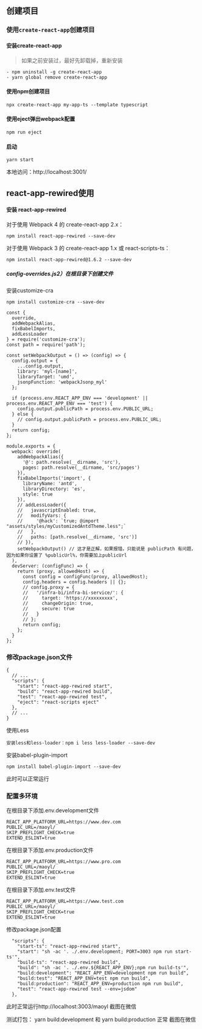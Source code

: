 ## 创建项目

### 使用`create-react-app`创建项目

#### 安装create-react-app 

> 如果之前安装过，最好先卸载掉，重新安装

<!-- 卸载 -->
```
- npm uninstall -g create-react-app
- yarn global remove create-react-app

```

#### 使用npm创建项目
```
npx create-react-app my-app-ts --template typescript
```


#### 使用eject弹出webpack配置
```
npm run eject
```

#### 启动

```
yarn start
```
本地访问：http://localhost:3001/



## react-app-rewired使用

#### 安装 react-app-rewired

对于使用 Webpack 4 的 create-react-app 2.x：
```
npm install react-app-rewired --save-dev
```

对于使用 Webpack 3 的 create-react-app 1.x 或 react-scripts-ts：
```
npm install react-app-rewired@1.6.2 --save-dev
```

##### config-overrides.js2）在根目录下创建文件

安装customize-cra 
```
npm install customize-cra --save-dev
```

```
const {
  override,
  addWebpackAlias,
  fixBabelImports,
  addLessLoader
} = require('customize-cra');
const path = require('path');

const setWebpackOutput = () => (config) => {
  config.output = {
    ...config.output,
    library: 'myl-[name]',
    libraryTarget: 'umd',
    jsonpFunction: 'webpackJsonp_myl'
  };

  if (process.env.REACT_APP_ENV === 'development' || process.env.REACT_APP_ENV === 'test') {
    config.output.publicPath = process.env.PUBLIC_URL;
  } else {
    // config.output.publicPath = process.env.PUBLIC_URL;
  }
  return config;
};

module.exports = {
  webpack: override(
    addWebpackAlias({
      '@': path.resolve(__dirname, 'src'),
      pages: path.resolve(__dirname, 'src/pages')
    }),
    fixBabelImports('import', {
      libraryName: 'antd',
      libraryDirectory: 'es',
      style: true
    }),
    // addLessLoader({
    //   javascriptEnabled: true,
    //   modifyVars: {
    //     '@hack': `true; @import "assets/styles/myCustomizedAntdTheme.less";`
    //   },
    //   paths: [path.resolve(__dirname, 'src')]
    // }),
    setWebpackOutput() // 这才是正解，如果报错，只能说是 publicPath 有问题，因为如果你设置了 %publicUrl%，你需要加上publicUrl
  ),
  devServer: (configFunc) => {
    return (proxy, allowedHost) => {
      const config = configFunc(proxy, allowedHost);
      config.headers = config.headers || {};
      // config.proxy = {
      //   '/infra-bi/infra-bi-service/': {
      //     target: 'https://xxxxxxxxx',
      //     changeOrigin: true,
      //     secure: true
      //   }
      // };
      return config;
    };
  }
};

```


### 修改package.json文件
```
{
  // ...
  "scripts": {
    "start": "react-app-rewired start",
    "build": "react-app-rewired build",
    "test": "react-app-rewired test",
    "eject": "react-scripts eject"
  },
  // ...
}
```

使用Less
```
安装less和less-loader：npm i less less-loader --save-dev
```

安装babel-plugin-import
```
npm install babel-plugin-import --save-dev
```


此时可以正常运行



### 配置多环境

在根目录下添加.env.development文件
```
REACT_APP_PLATFORM_URL=https://www.dev.com
PUBLIC_URL=/maoyl/
SKIP_PREFLIGHT_CHECK=true
EXTEND_ESLINT=true
```
在根目录下添加.env.production文件
```
REACT_APP_PLATFORM_URL=https://www.pro.com
PUBLIC_URL=/maoyl/
SKIP_PREFLIGHT_CHECK=true
EXTEND_ESLINT=true
```

在根目录下添加.env.test文件
```
REACT_APP_PLATFORM_URL=https://www.test.com
PUBLIC_URL=/maoyl/
SKIP_PREFLIGHT_CHECK=true
EXTEND_ESLINT=true
```

修改package.json配置
```
  "scripts": {
    "start-ts": "react-app-rewired start",
    "start": "sh -ac '. ./.env.development; PORT=3003 npm run start-ts'",
    "build-ts": "react-app-rewired build",
    "build": "sh -ac '. ./.env.${REACT_APP_ENV};npm run build-ts'",
    "build:development": "REACT_APP_ENV=development npm run build",
    "build:test": "REACT_APP_ENV=test npm run build",
    "build:production": "REACT_APP_ENV=production npm run build",
    "test": "react-app-rewired test --env=jsdom"
  },
```

此时正常运行http://localhost:3003/maoyl
截图在微信

测试打包： yarn build:development 和  yarn build:production 正常
截图在微信
